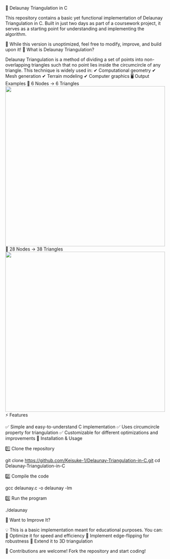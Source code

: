 🎯 Delaunay Triangulation in C

This repository contains a basic yet functional implementation of Delaunay Triangulation in C. Built in just two days as part of a coursework project, it serves as a starting point for understanding and implementing the algorithm.

🚀 While this version is unoptimized, feel free to modify, improve, and build upon it!
🔹 What is Delaunay Triangulation?

Delaunay Triangulation is a method of dividing a set of points into non-overlapping triangles such that no point lies inside the circumcircle of any triangle. This technique is widely used in:
✔ Computational geometry
✔ Mesh generation
✔ Terrain modeling
✔ Computer graphics
🖥 Output Examples
🔹 6 Nodes → 6 Triangles
<img src="https://github.com/Keisuke-1/Delaunay-Triangulation-in-C/blob/main/Picture1.png?raw=true" width="500">
🔹 28 Nodes → 38 Triangles
<img src="https://github.com/Keisuke-1/Delaunay-Triangulation-in-C/blob/main/Picture2.png?raw=true" width="500">
⚡ Features

✅ Simple and easy-to-understand C implementation
✅ Uses circumcircle property for triangulation
✅ Customizable for different optimizations and improvements
🔧 Installation & Usage

1️⃣ Clone the repository

git clone https://github.com/Keisuke-1/Delaunay-Triangulation-in-C.git
cd Delaunay-Triangulation-in-C

2️⃣ Compile the code

gcc delaunay.c -o delaunay -lm

3️⃣ Run the program

./delaunay

🚀 Want to Improve It?

💡 This is a basic implementation meant for educational purposes. You can:
🔹 Optimize it for speed and efficiency
🔹 Implement edge-flipping for robustness
🔹 Extend it to 3D triangulation

🎉 Contributions are welcome! Fork the repository and start coding!
